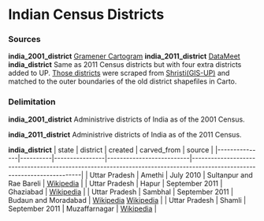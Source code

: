 # Indian Census Districts

### Sources
**india_2001_district** [Gramener Cartogram](https://gramener.com/cartogram/#?map=india-districts-census-2001)
**india_2011_district** [DataMeet](https://github.com/datameet/maps/tree/master/Districts/Census_2011)
**india_district** Same as 2011 Census districts but with four extra districts added to UP. [Those districts](https://github.com/HindustanTimesLabs/shapefiles/tree/master/state_ut/uttarpradesh/district) were scraped from [Shristi(GIS-UP)](http://gis.up.nic.in/srishti/election2017/) and matched to the outer boundaries of the old district shapefiles in Carto.

### Delimitation

**india_2001_district** Administrive districts of India as of the 2001 Census.

**india_2011_district** Administrive districts of India as of the 2011 Census.

**india_district**
| state         | district | created        | carved_from              | source                                                                                                                  | 
|---------------|----------|----------------|--------------------------|-------------------------------------------------------------------------------------------------------------------------| 
| Uttar Pradesh | Amethi   | July 2010      | Sultanpur and Rae Bareli | [Wikipedia](https://en.wikipedia.org/wiki/Amethi_district#General_characteristics_of_the_district)                      | 
| Uttar Pradesh | Hapur    | September 2011 | Ghaziabad                | [Wikipedia](https://en.wikipedia.org/wiki/Hapur_district#History)                                                       | 
| Uttar Pradesh | Sambhal  | September 2011 | Budaun and Moradabad     | [Wikipedia](https://en.wikipedia.org/wiki/Sambhal_district#Creation) [Wikipedia](https://en.wikipedia.org/wiki/Sambhal) | 
| Uttar Pradesh | Shamli   | September 2011 | Muzaffarnagar            | [Wikipedia](https://en.wikipedia.org/wiki/Shamli_district)                                                              | 


